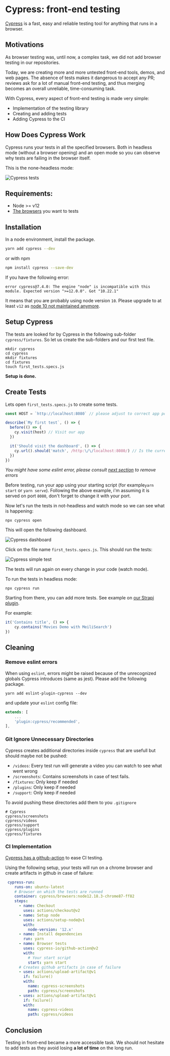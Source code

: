 # Cypress: front-end testing

[Cypress](https://www.cypress.io/) is a fast, easy and reliable testing tool for anything that runs in a browser.

## Motivations

As browser testing was, until now, a complex task, we did not add browser testing in our repositories.

Today, we are creating more and more untested front-end tools, demos, and web pages. The absence of tests makes it dangerous to accept any PR; reviews ask for a lot of manual front-end testing, and thus merging becomes an overall unreliable, time-consuming task.

With Cypress, every aspect of front-end testing is made very simple: 

- Implementation of the testing library
- Creating and adding tests
- Adding Cypress to the CI

## How Does Cypress Work

Cypress runs your tests in all the specified browsers. Both in headless mode (without a browser opening) and an open mode so you can observe why tests are failing in the browser itself.

This is the none-headless mode:

![Cypress tests](../assets/gifs/cypress.gif)



## Requirements:
- Node >= v12
- [The browsers](https://docs.cypress.io/guides/guides/launching-browsers) you want to tests


## Installation

In a node environment, install the package.

```bash
yarn add cypress --dev
```

or with npm 
```bash
npm install cypress --save-dev
```

If you have the following error: 
```
error cypress@7.4.0: The engine "node" is incompatible with this module. Expected version ">=12.0.0". Got "10.22.1"
```
It means that you are probably using node version `10`. Please upgrade to at least `v12` as [node 10 not maintained anymore](https://endoflife.date/nodejs). 


## Setup Cypress

The tests are looked for by Cypress in the following sub-folder `cypress/fixtures`. So let us create the sub-folders and our first test file. 

```
mkdir cypress
cd cypress
mkdir fixtures
cd fixtures 
touch first_tests.specs.js
```

**Setup is done.**

## Create Tests 

Lets open `first_tests.specs.js` to create some tests. 

```js
const HOST = `http://localhost:8080` // please adjust to correct app port

describe(`My first test`, () => {
  before(() => {
    cy.visit(host) // Visit our app
  })

  it('Should visit the dashboard', () => {
    cy.url().should('match', /http:\/\/localhost:8080/) // Is the current URL our host
  })
})
```
_You might have some eslint error, please consult [next section](#cleaning) to remove errors_

Before testing, run your app using your starting script (for example`yarn start` or `yarn serve`). Following the above example, i'm assuming it is served on port `8080`, don't forget to change it with your port.

Now let's run the tests in not-headless and watch mode so we can see what is happening: 

```
npx cypress open
```

This will open the following dashboard.

![Cypress dashboard](../assets/screenshots/dashboard.png)


Click on the file name `first_tests.specs.js`. This should run the tests: 

![Cypress simple test](../assets/gifs/simple_test.gif)

The tests will run again on every change in your code (watch mode).

To run the tests in headless mode: 
```
npx cypress run
```

Starting from there, you can add more tests. See example on [our Strapi plugin](https://github.com/meilisearch/strapi-plugin-meilisearch/blob/main/cypress/integration/ui_spec.js).

For example: 
```js
it('Contains title', () => {
    cy.contains('Movies Demo with MeiliSearch')
})
```

## Cleaning

### Remove eslint errors

When using `eslint`, errors might be raised because of the unrecognized globals Cypress introduces (same as jest).
Please add the following package.

```
yarn add eslint-plugin-cypress --dev
```

and update your `eslint` config file: 

```js
extends: [
    ...
    'plugin:cypress/recommended',
],
```

### Git Ignore Unnecessary Directories

Cypress creates additional directories inside `cypress` that are usefull but should maybe not be pushed: 

- `/videos`: Every test run will generate a video you can watch to see what went wrong
- `/screenshots`: Contains screenshots in case of test fails.
- `/fixtures`: Only keep if needed 
- `/plugins`: Only keep if needed
- `/support`: Only keep if needed

To avoid pushing these directories add them to you `.gitignore`

```
# Cypress
cypress/screenshots
cypress/videos
cypress/support
cypress/plugins
cypress/fixtures
```


### CI Implementation

[Cypress has a github-action](https://github.com/cypress-io/github-action) to ease CI testing. 

Using the following setup, your tests will run on a chrome browser and create artifacts in github in case of failure:
```yml
 cypress-run:
    runs-on: ubuntu-latest
    # Browser on which the tests are runned
    container: cypress/browsers:node12.18.3-chrome87-ff82
    steps:
      - name: Checkout
        uses: actions/checkout@v2
      - name: Setup node
        uses: actions/setup-node@v1
        with:
          node-version: '12.x'
      - name: Install dependencies
        run: yarn
      - name: Browser tests
        uses: cypress-io/github-action@v2
        with:
          # Your start script
          start: yarn start
      # Creates github artifacts in case of failure
      - uses: actions/upload-artifact@v1
        if: failure()
        with:
          name: cypress-screenshots
          path: cypress/screenshots
      - uses: actions/upload-artifact@v1
        if: failure()
        with:
          name: cypress-videos
          path: cypress/videos
```


## Conclusion

Testing in front-end became a more accessible task. We should not hesitate to add tests as they avoid losing **a lot of time** on the long run. 